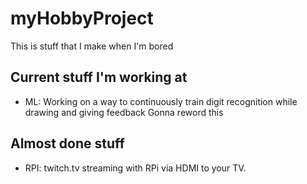 # myHobbyProject
This is stuff that I make when I'm bored

Current stuff I'm working at
---
* ML: Working on a way to continuously train digit recognition while drawing and giving feedback
Gonna reword this

Almost done stuff
---
* RPI: twitch.tv streaming with RPi via HDMI to your TV.